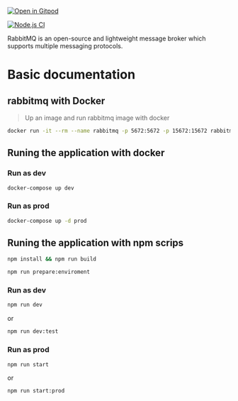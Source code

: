 [![Open in Gitpod](https://gitpod.io/button/open-in-gitpod.svg)](https://gitpod.io/#https://github.com/hebertcisco/nestjs-microservices-rabbitmq)

[![Node.js CI](https://github.com/hebertcisco/nestjs-microservices-rabbitmq/actions/workflows/node.js.yml/badge.svg)](https://github.com/hebertcisco/nestjs-microservices-rabbitmq/actions/workflows/node.js.yml)

RabbitMQ is an open-source and lightweight message broker which supports multiple messaging protocols.

# Basic documentation

## rabbitmq with Docker

> Up an image and run rabbitmq image with docker

```sh
docker run -it --rm --name rabbitmq -p 5672:5672 -p 15672:15672 rabbitmq:3.10-management
```

## Runing the application with docker

### Run as dev

```sh
docker-compose up dev
```

### Run as prod

```sh
docker-compose up -d prod
```

## Runing the application with npm scrips

```sh
npm install && npm run build
```

```sh
npm run prepare:enviroment
```

### Run as dev

```sh
npm run dev
```

or

```sh
npm run dev:test
```

### Run as prod

```sh
npm run start
```

or

```sh
npm run start:prod
```
